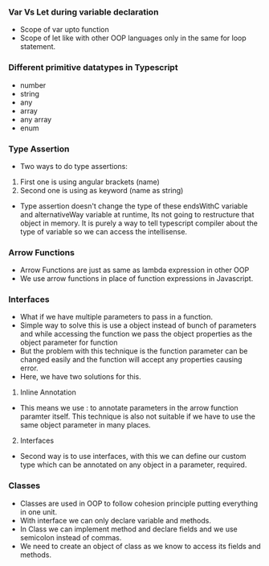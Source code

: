 ### Var Vs Let during variable declaration
- Scope of var upto function
- Scope of let like with other OOP languages only in the same for loop statement.

### Different primitive datatypes in Typescript

- number
- string
- any
- array
- any array
- enum

### Type Assertion

- Two ways to do type assertions: 

1. First one is using angular brackets (<string>name)
2. Second one is using as keyword (name as string)

- Type assertion doesn't change the type of these endsWithC variable and alternativeWay variable at runtime, Its not going to restructure that object in memory.
It is purely a way to tell typescript compiler about the type of variable so we can access the intellisense.

### Arrow Functions

- Arrow Functions are just as same as lambda expression in other OOP
- We use arrow functions in place of function expressions in Javascript.

### Interfaces

- What if we have multiple parameters to pass in a function.
- Simple way to solve this is use a object instead of bunch of parameters and while
accessing the function we pass the object properties as the object parameter for function
- But the problem with this technique is the function parameter can be changed easily and the function will accept
any properties causing error.
- Here, we have two solutions for this.

1. Inline Annotation
- This means we use : to annotate parameters in the arrow function paramter itself.
This technique is also not suitable if we have to use the same object parameter in many places.

2. Interfaces
- Second way is to use interfaces, with this we can define our custom type which can be annotated on any object in a parameter, required.

### Classes

- Classes are used in OOP to follow cohesion principle putting everything in one unit.
- With interface we can only declare variable and methods.
- In Class we can implement method and declare fields and we use semicolon instead of commas.
- We need to create an object of class as we know to access its fields and methods.


